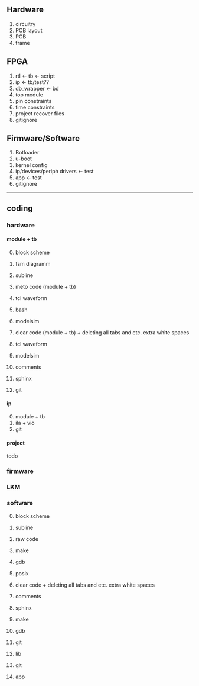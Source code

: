 ## Hardware
1. circuitry
2. PCB layout
3. PCB
4. frame

## FPGA
1. rtl <- tb <- script
2. ip <- tb/test??
3. db_wrapper <- bd
4. top module
5. pin constraints
6. time constraints
7. project recover files
8. gitignore

## Firmware/Software
1. Botloader
2. u-boot
3. kernel config
4. ip/devices/periph drivers <- test
5. app <- test
6. gitignore

--------------------------------------------------

## coding

### hardware
#### module + tb
0.  block scheme
1.  fsm diagramm

0.  subline
1.  meto code (module + tb)
2.  tcl waveform
3.  bash
4.  modelsim
5.  clear code (module + tb) + deleting all tabs and etc. extra white spaces
6.  tcl waveform
7.  modelsim
8.  comments
9.  sphinx
10. git

#### ip
0. module + tb
1. ila + vio
2. git

#### project
todo


### firmware
### LKM

### software
0.  block scheme

0.  subline
1.  raw code
2.  make
3.  gdb
4.  posix
5.  clear code + deleting all tabs and etc. extra white spaces
6.  comments
7.  sphinx
8.  make
9. gdb
10. git

0. lib
1. git

0. app


